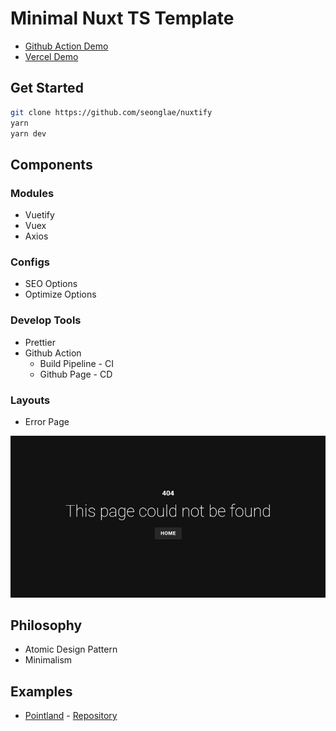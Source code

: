 # Minimal Nuxt TS Template
- [Github Action Demo](https://seonglae.github.io/nuxtify)
- [Vercel Demo](https://nuxtify.vercel.app)
## Get Started

```bash
git clone https://github.com/seonglae/nuxtify
yarn
yarn dev
```

## Components

### Modules

- Vuetify
- Vuex
- Axios

### Configs

- SEO Options
- Optimize Options

### Develop Tools

- Prettier
- Github Action
  - Build Pipeline - CI
  - Github Page - CD

### Layouts

- Error Page

![Error Page](image/error.png)

## Philosophy

- Atomic Design Pattern
- Minimalism

## Examples

- [Pointland](point.seongland.com) - [Repository](github.com/seongland/pointland)
